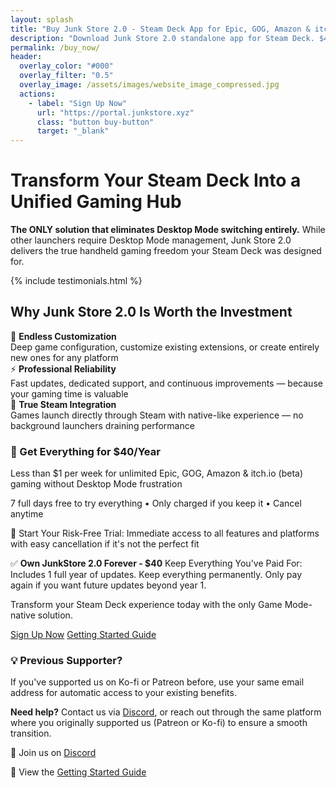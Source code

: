 ```yaml
---
layout: splash
title: "Buy Junk Store 2.0 - Steam Deck App for Epic, GOG, Amazon & itch.io (beta) Games"
description: "Download Junk Store 2.0 standalone app for Steam Deck. $40/year with 7-day trial. No Decky required - install Epic, GOG, Amazon & itch.io (beta) directly in Game Mode."
permalink: /buy_now/
header:
  overlay_color: "#000"
  overlay_filter: "0.5"
  overlay_image: /assets/images/website_image_compressed.jpg
  actions:
    - label: "Sign Up Now"
      url: "https://portal.junkstore.xyz"
      class: "button buy-button"
      target: "_blank"
---
```


<h1>Transform Your Steam Deck Into a Unified Gaming Hub</h1>

<section class="seo-intro">
  <p><strong>The ONLY solution that eliminates Desktop Mode switching entirely.</strong> While other launchers require Desktop Mode management, Junk Store 2.0 delivers the true handheld gaming freedom your Steam Deck was designed for.</p>
</section>

{% include testimonials.html %}

<section class="key-features">
  <h2>Why Junk Store 2.0 Is Worth the Investment</h2>
  <div class="features-grid">
    <div class="feature">💾 <strong>Endless Customization</strong><br><span class="feature-detail">Deep game configuration, customize existing extensions, or create entirely new ones for any platform</span></div>
    <div class="feature">⚡ <strong>Professional Reliability</strong><br><span class="feature-detail">Fast updates, dedicated support, and continuous improvements — because your gaming time is valuable</span></div>
    <div class="feature">🎯 <strong>True Steam Integration</strong><br><span class="feature-detail">Games launch directly through Steam with native-like experience — no background launchers draining performance</span></div>
  </div>
</section>

<section class="pricing-highlight">
  <div class="pricing-box">
    <h3>🚀 Get Everything for $40/Year</h3>
    <p class="price-text">Less than $1 per week for unlimited Epic, GOG, Amazon & itch.io (beta) gaming without Desktop Mode frustration</p>
    <p class="trial-text">7 full days free to try everything • Only charged if you keep it • Cancel anytime</p>
    <p class="value-text">💯 Start Your Risk-Free Trial: Immediate access to all features and platforms with easy cancellation if it's not the perfect fit</p>
    <p class="ownership-text">✅ <strong>Own JunkStore 2.0 Forever - $40</strong> Keep Everything You've Paid For: Includes 1 full year of updates. Keep everything permanently.
Only pay again if you want future updates beyond year 1.</p>
    <p class="fence-text">Transform your Steam Deck experience today with the only Game Mode-native solution.</p>
    <div class="pricing-cta">
      <a href="https://portal.junkstore.xyz" target="_blank" rel="noopener" class="button buy-button" data-event="click" data-category="conversion" data-action="trial_signup" data-label="buy_now_page_primary">Sign Up Now</a>
      <a href="/get_started/" class="button button-secondary" data-event="click" data-category="engagement" data-action="view_getting_started" data-label="buy_now_page_secondary">Getting Started Guide</a>
    </div>
  </div>
</section>

<section class="competitive-comparison">
  <h3>💡 Previous Supporter?</h3>
  <div class="comparison-grid">
    <div class="comparison-item">
      <p>If you've supported us on Ko-fi or Patreon before, use your same email address for automatic access to your existing benefits.</p>
      <p><strong>Need help?</strong> Contact us via <a href="https://discord.gg/6mRUhR6Teh" target="_blank" rel="noopener">Discord</a>, or reach out through the same platform where you originally supported us (Patreon or Ko-fi) to ensure a smooth transition.</p>
    </div>
  </div>
</section>

<section class="competitive-comparison">
  <div class="comparison-grid">
    <div class="comparison-item">
      <p>💬 Join us on <a href="https://discord.gg/6mRUhR6Teh" target="_blank" rel="noopener">Discord</a></p>
      <p>📎 View the <a href="/get_started/" target="_blank" rel="noopener">Getting Started Guide</a></p>
    </div>
  </div>
</section>



